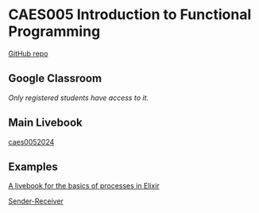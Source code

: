 # CAES005 Introduction to Functional Programming

[GitHub repo](https://github.com/adolfont/caes005-introduction-to-functional-programming)

## Google Classroom

_Only registered students have access to it._


## Main Livebook

[caes0052024](https://huggingface.co/spaces/adolfont/caes0052024)

<!-- JOSEVALIM2024  -->


## Examples

[A livebook for the basics of processes in Elixir](https://dev.to/adolfont/a-livebook-for-the-basics-of-processes-in-elixir-2io9)

[Sender-Receiver](./sender_receiver_example/)
